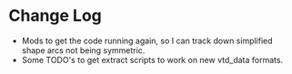 # Change Log

- Mods to get the code running again, so I can track down simplified shape arcs not being symmetric.
- Some TODO's to get extract scripts to work on new vtd_data formats.